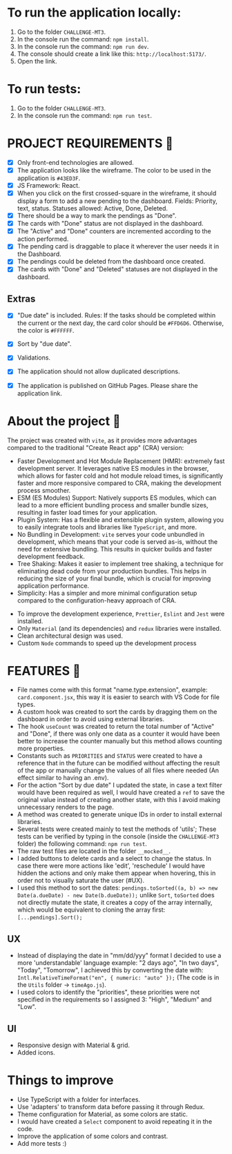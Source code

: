 # To run the application locally:

1. Go to the folder `CHALLENGE-MT3`.
2. In the console run the command: `npm install`.
3. In the console run the command: `npm run dev`.
4. The console should create a link like this: `http://localhost:5173/`.
5. Open the link.

# To run tests:

1. Go to the folder `CHALLENGE-MT3`.
2. In the console run the command: `npm run test`.

# PROJECT REQUIREMENTS 🚩

- [X] Only front-end technologies are allowed.
- [X] The application looks like the wireframe. The color to be used in the application is `#43ED3F`.
- [X] JS Framework: React.
- [X] When you click on the first crossed-square in the wireframe, it should display a form to add a new pending to the dashboard. Fields: Priority, text, status. Statuses allowed: Active, Done, Deleted.
- [X] There should be a way to mark the pendings as "Done".
- [X] The cards with "Done" status are not displayed in the dashboard.
- [X] The "Active" and "Done" counters are incremented according to the action performed.
- [X] The pending card is draggable to place it wherever the user needs it in the Dashboard.
- [X] The pendings could be deleted from the dashboard once created.
- [X] The cards with "Done" and "Deleted" statuses are not displayed in the dashboard.

## Extras

- [X] "Due date" is included. Rules: If the tasks should be completed within the current or the next day, the card color should be `#FFD6D6`. Otherwise, the color is `#FFFFFF`.
- [X] Sort by "due date".
- [X] Validations.
- [X] The application should not allow duplicated descriptions.
- [X] The application is published on GitHub Pages. Please share the application link.


# About the project 📃

The project was created with `vite`, as it provides more advantages compared to the traditional "Create React app" (CRA) version: 
- Faster Development and Hot Module Replacement (HMR): extremely fast development server. It leverages native ES modules in the browser, which allows for faster cold and hot module reload times, is significantly faster and more responsive compared to CRA, making the development process smoother.
- ESM (ES Modules) Support: Natively supports ES modules, which can lead to a more efficient bundling process and smaller bundle sizes, resulting in faster load times for your application.
- Plugin System: Has a flexible and extensible plugin system, allowing you to easily integrate tools and libraries like `TypeScript`, and more.
- No Bundling in Development:
`vite` serves your code unbundled in development, which means that your code is served as-is, without the need for extensive bundling. This results in quicker builds and faster development feedback.
- Tree Shaking: Makes it easier to implement tree shaking, a technique for eliminating dead code from your production bundles. This helps in reducing the size of your final bundle, which is crucial for improving application performance.
- Simplicity: Has a simpler and more minimal configuration setup compared to the configuration-heavy approach of CRA. 

* To improve the development experience, `Prettier`, `Eslint` and `Jest` were installed.
* Only `Material` (and its dependencies) and `redux` libraries were installed.
* Clean architectural design was used.
* Custom `Node` commands to speed up the development process

# FEATURES 🎉
- File names come with this format "name.type.extension", example: `card.component.jsx`, this way it is easier to search with VS Code for file types.
- A custom hook was created to sort the cards by dragging them on the dashboard in order to avoid using external libraries.
- The hook `useCount` was created to return the total number of "Active" and "Done", if there was only one data as a counter it would have been better to increase the counter manually but this method allows counting more properties.
- Constants such as `PRIORITIES` and `STATUS` were created to have a reference that in the future can be modified without affecting the result of the app or manually change the values of all files where needed (An effect similar to having an .env).
- For the action "Sort by due date" I updated the state, in case a text filter would have been required as well, I would have created a `ref` to save the original value instead of creating another state, with this I avoid making unnecessary renders to the page.
- A method was created to generate unique IDs in order to install external libraries.
- Several tests were created mainly to test the methods of 'utils'; These tests can be verified by typing in the console (inside the `CHALLENGE-MT3` folder) the following command: `npm run test`.
- The raw test files are located in the folder `__mocked__`.
- I added buttons to delete cards and a select to change the status. In case there were more actions like 'edit', 'reschedule' I would have hidden the actions and only make them appear when hovering, this in order not to visually saturate the user (#UX).
- I used this method to sort the dates: `pendings.toSorted((a, b) => new Date(a.dueDate) - new Date(b.dueDate));` unlike `Sort`, `toSorted` does not directly mutate the state, it creates a copy of the array internally, which would be equivalent to cloning the array first: `[...pendings].Sort();` 

## UX
- Instead of displaying the date in "mm/dd/yyy" format I decided to use a more 'understandable' language example: "2 days ago", "In two days", "Today", "Tomorrow", I achieved this by converting the date with: `Intl.RelativeTimeFormat("en", { numeric: "auto" });` (The code is in the `Utils` folder -> `timeAgo.js`).
- I used colors to identify the "priorities", these priorities were not specified in the requirements so I assigned 3: "High", "Medium" and "Low".

## UI
- Responsive design with Material & grid.
- Added icons.

# Things to improve
- Use TypeScript with a folder for interfaces.
- Use 'adapters' to transform data before passing it through Redux.
- Theme configuration for Material, as some colors are static.
- I would have created a `Select` component to avoid repeating it in the code.
- Improve the application of some colors and contrast.
- Add more tests :)